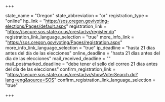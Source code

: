 +++

state_name = "Oregon"
state_abbreviation = "or"
registration_type = "online"
hp_link = "https://sos.oregon.gov/voting-elections/Pages/default.aspx"
registration_link = "https://secure.sos.state.or.us/orestar/vr/register.do"
registration_link_language_selection = "true"
more_info_link = "https://sos.oregon.gov/voting/Pages/registration.aspx"
more_info_link_language_selection = "true"
ip_deadline = "hasta 21 días antes del día de las elecciones"
online_deadline = "hasta 21 días antes del día de las elecciones"
mail_received_deadline = ""
mail_postmarked_deadline = "debe tener el sello del correo 21 días antes del día de las elecciones"
confirm_registration_link = "https://secure.sos.state.or.us/orestar/vr/showVoterSearch.do?lang=eng&source=SOS"
confirm_registration_link_language_selection = "true"

+++